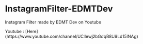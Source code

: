# InstagramFilter-EDMTDev
Instagram Filter made by EDMT Dev on Youtube
<p>Youtube : [Here](https://www.youtube.com/channel/UCllewj2bGdqB8U9Ld15INAg)</p>
